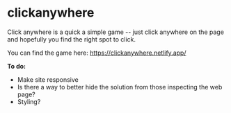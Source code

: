 # clickanywhere

Click anywhere is a quick a simple game -- just click anywhere on the page and hopefully you find the right spot to click.

You can find the game here: https://clickanywhere.netlify.app/

**To do:**

* Make site responsive
* Is there a way to better hide the solution from those inspecting the web page?
* Styling?
